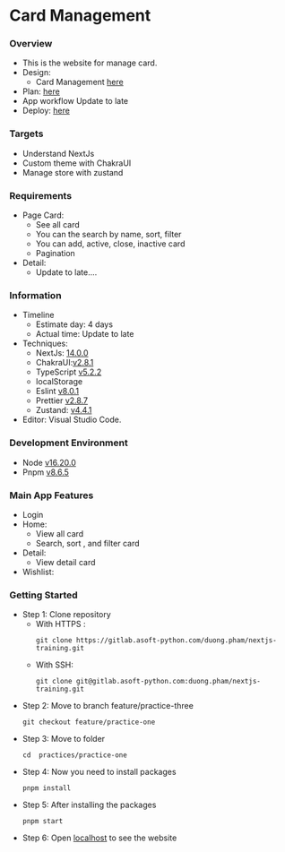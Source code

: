 # Card Management

### Overview

- This is the website for manage card.
- Design:
  - Card Management [here](https://www.figma.com/file/QVmxPvUitGS5SfBYXJilRk/E-Banking---Card-management?type=design&node-id=1%3A597&mode=dev)
- Plan: [here](https://docs.google.com/document/d/1f38v9bEX4qFom-wFSPWr-fSjpmKMEtiV2lg_o2RZOjo/edit)
- App workflow Update to late
- Deploy: [here](https://card-management-beta.vercel.app/)

### Targets

- Understand NextJs
- Custom theme with ChakraUI
- Manage store with zustand

### Requirements

- Page Card:
  - See all card
  - You can the search by name, sort, filter
  - You can add, active, close, inactive card
  - Pagination
- Detail:
  - Update to late....

### Information

- Timeline
  - Estimate day: 4 days
  - Actual time: Update to late
- Techniques:
  - NextJs: [14.0.0](https://nextjs.org/)
  - ChakraUI:[v2.8.1](https://chakra-ui.com/getting-started)
  - TypeScript [v5.2.2](https://vitejs.dev/guide/#scaffolding-your-first-vite-project)
  - localStorage
  - Eslint [v8.0.1](https://eslint.org/docs/latest/use/getting-started#quick-start)
  - Prettier [v2.8.7](https://prettier.io/docs/en/install.html)
  - Zustand: [v4.4.1](https://docs.pmnd.rs/zustand/getting-started/introduction)
- Editor: Visual Studio Code.

### Development Environment

- Node [v16.20.0](https://nodejs.org/en/)
- Pnpm [v8.6.5](https://pnpm.io/installation)

### Main App Features

- Login
- Home:
  - View all card
  - Search, sort , and filter card
- Detail:
  - View detail card
- Wishlist:

### Getting Started

- Step 1: Clone repository
  - With HTTPS :
    ```
    git clone https://gitlab.asoft-python.com/duong.pham/nextjs-training.git
    ```
  - With SSH:
    ```
    git clone git@gitlab.asoft-python.com:duong.pham/nextjs-training.git
    ```
- Step 2: Move to branch feature/practice-three
  ```
  git checkout feature/practice-one
  ```
- Step 3: Move to folder
  ```
  cd  practices/practice-one
  ```
- Step 4: Now you need to install packages
  ```
  pnpm install
  ```
- Step 5: After installing the packages
  ```
  pnpm start
  ```
- Step 6: Open [localhost](http://localhost:5173) to see the website
